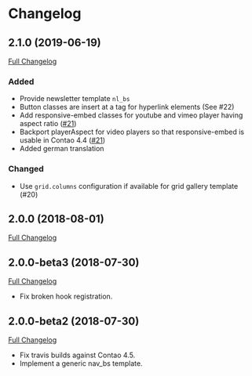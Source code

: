 
Changelog
=========

2.1.0 (2019-06-19)
------------------

[Full Changelog](https://github.com/contao-bootstrap/templates/compare/2.0.0...2.1.0)

### Added

 - Provide newsletter template `nl_bs`
 - Button classes are insert at a tag for hyperlink elements (See #22)
 - Add responsive-embed classes for youtube and vimeo player having aspect ratio ([#21](https://github.com/contao-bootstrap/templates/issues/21))
 - Backport playerAspect for video players so that responsive-embed is usable in Contao 4.4 ([#21](https://github.com/contao-bootstrap/templates/issues/21))
 - Added german translation
 
### Changed

 - Use `grid.columns` configuration if available for grid gallery template (#20)

2.0.0 (2018-08-01)
------------------

[Full Changelog](https://github.com/contao-bootstrap/templates/compare/2.0.0-beta3...2.0.0)

2.0.0-beta3 (2018-07-30)
------------------------

[Full Changelog](https://github.com/contao-bootstrap/templates/compare/2.0.0-beta2...2.0.0-beta3)

 - Fix broken hook registration.


2.0.0-beta2 (2018-07-30)
------------------------

[Full Changelog](https://github.com/contao-bootstrap/templates/compare/2.0.0-beta1...2.0.0-beta2)

 - Fix travis builds against Contao 4.5.
 - Implement a generic nav_bs template.
